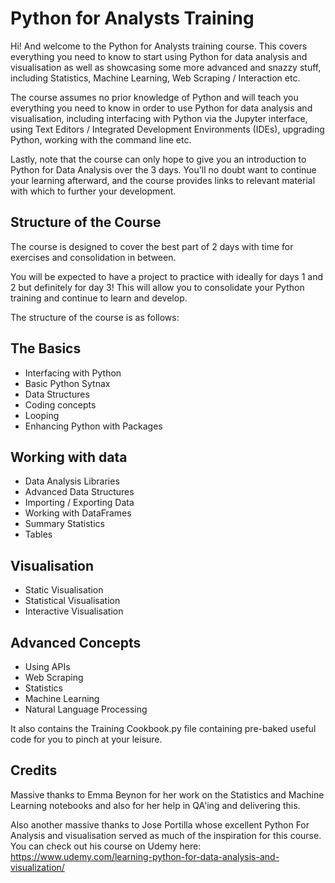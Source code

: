 
# Python for Analysts Training

Hi! And welcome to the Python for Analysts training course. This covers everything you need to know to start using Python for data analysis and visualisation as well as showcasing some more advanced and snazzy stuff, including Statistics, Machine Learning, Web Scraping / Interaction etc.

The course assumes no prior knowledge of Python and will teach you everything you need to know in order to use Python for data analysis and visualisation, including interfacing with Python via the Jupyter interface, using Text Editors / Integrated Development Environments (IDEs), upgrading Python, working with the command line etc.

Lastly, note that the course can only hope to give you an introduction to Python for Data Analysis over the 3 days. You'll no doubt want to continue your learning afterward, and the course provides links to relevant material with which to further your development.

## Structure of the Course

The course is designed to cover the best part of 2 days with time for exercises and consolidation in between.

You will be expected to have a project to practice with ideally for days 1 and 2 but definitely for day 3! This will allow you to consolidate your Python training and continue to learn and develop.

The structure of the course is as follows:

## The Basics

* Interfacing with Python
* Basic Python Sytnax
* Data Structures
* Coding concepts
* Looping
* Enhancing Python with Packages

## Working with data

* Data Analysis Libraries
* Advanced Data Structures
* Importing / Exporting Data
* Working with DataFrames
* Summary Statistics
* Tables

## Visualisation

* Static Visualisation
* Statistical Visualisation
* Interactive Visualisation

## Advanced Concepts

* Using APIs
* Web Scraping
* Statistics
* Machine Learning
* Natural Language Processing

It also contains the Training Cookbook.py file containing pre-baked useful code for you to pinch at your leisure.

## Credits

Massive thanks to Emma Beynon for her work on the Statistics and Machine Learning notebooks and also for her help in QA'ing and delivering this.

Also another massive thanks to Jose Portilla whose excellent Python For Analysis and visualisation served as much of the inspiration for this course. You can check out his course on Udemy here: https://www.udemy.com/learning-python-for-data-analysis-and-visualization/
